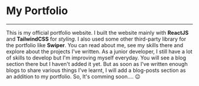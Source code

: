 # My Portfolio
---
This is my official portfolio website.
I built the website mainly with **ReactJS** and **TailwindCSS** for _styling_.
I also used some other third-party library for the portfolio like **Swiper**.
You can read about me, see my skills there and explore about the projects I've written.
As a junior developer, I still have a lot of skills to develop but I'm improving myself everyday.
You will see a blog section there but I haven't added it yet. But as soon as I've written enough blogs to share
various things I've learnt, I will add a blog-posts section as an addition to my portfolio.
So, It's comming soon.... :wink:
